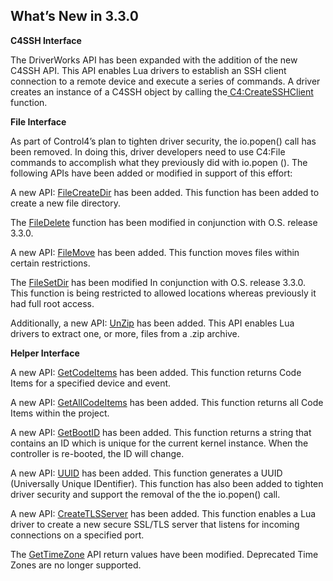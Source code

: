 
## What’s New in 3.3.0


**C4SSH Interface**

The DriverWorks API has been expanded with the addition of the new C4SSH API. This API enables Lua drivers to establish an SSH client connection to a remote device and execute a series of commands. A driver creates an instance of a C4SSH object by calling the[ C4:CreateSSHClient][1] function.



**File Interface**

As part of Control4’s plan to tighten driver security, the io.popen() call has been removed. In doing this, driver developers need to use C4:File commands to accomplish what they previously did with io.popen (). The following APIs have been added or modified in support of this effort:

A new API: [FileCreateDir][2] has been added. This function has been added to create a new file directory. 

The [FileDelete][3] function has been modified in conjunction with O.S. release 3.3.0.  

A new API: [FileMove][4] has been added. This function moves files within certain restrictions.  

The [FileSetDir][5] has been modified In conjunction with O.S. release 3.3.0. This function is being restricted to allowed locations whereas previously it had full root access.

Additionally, a new API: [UnZip][6] has been added. This API enables Lua drivers to extract one, or more, files from a .zip archive.



**Helper Interface**

A new API: [GetCodeItems][7] has been added. This function returns Code Items for a specified device and event.

A new API: [GetAllCodeItems][8] has been added. This function returns all Code Items within the project.

A new API: [GetBootID][9] has been added. This function returns a string that contains an ID which is unique for the current kernel instance.  When the controller is re-booted, the ID will change.

A new API: [UUID][10] has been added. This function generates a UUID (Universally Unique IDentifier). This function has also been added to tighten driver security and support the removal of the the io.popen() call.

A new API: [CreateTLSServer][11] has been added. This function enables a Lua driver to create a new secure SSL/TLS server that listens for incoming connections on a specified port.

The [GetTimeZone][12] API return values have been modified. Deprecated Time Zones are no longer supported.

[1]:	https://snap-one.github.io/docs-driverworks-api/#createsshclient
[2]:	https://snap-one.github.io/docs-driverworks-api/#filecreatedir
[3]:	https://snap-one.github.io/docs-driverworks-api/#filedelete
[4]:	https://snap-one.github.io/docs-driverworks-api/#filemove
[5]:	https://snap-one.github.io/docs-driverworks-api/#filesetdir
[6]:	https://snap-one.github.io/docs-driverworks-api/#unzip
[7]:	https://snap-one.github.io/docs-driverworks-api/#getcodeitems
[8]:	https://snap-one.github.io/docs-driverworks-api/#getallcodeitems
[9]:	https://snap-one.github.io/docs-driverworks-api/#getbootid
[10]:	https://snap-one.github.io/docs-driverworks-api/#uuid
[11]:	https://snap-one.github.io/docs-driverworks-api/#createtlsserver
[12]:	https://snap-one.github.io/docs-driverworks-api/#gettimezone